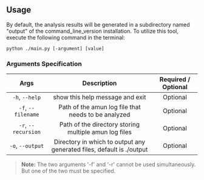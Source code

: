 ## Usage

By default, the analysis results will be generated in a subdirectory named "output" of the command_line_version installation. To utilize this tool, execute the following command in the terminal: 

```
python ./main.py [-argument] [value]
```

### Arguments Specification

|          Args          |                             Description                               | Required / Optional |
|:----------------------:|:---------------------------------------------------------------------:|:-------------------:|
|     `-h`, `--help`     |                   show this help message and exit                     |      Optional       |
|   `-f`, `--filename`   |           Path of the amun log file that needs to be analyzed         |      Optional       |
|   `-r`, `--recursion`  |           Path of the directory storing multiple amun log files       |      Optional       |
|    `-o`, `--output`    | Directory in which to output any generated files, default is ./output |      Optional       |
> **Note:** The two arguments '-f' and '-r' cannot be used simultaneously. But one of the two must be specified.

